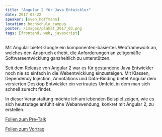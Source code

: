 ```yaml
---
title: "Angular 2 für Java Entwickler"
date: 2017-03-22
speaker: [sven_hoffmann]
location: hochschule_campus
poster: /images/plakat_2017_03.png
tags: [frontend, web, javascript]
---
```


Mit Angular bietet Google ein komponenten-basiertes Webframework an, welches den Anspruch erhebt, die Anforderungen an
zeitgemäße Softwareentwicklung ganzheitlich zu unterstützen.

Seit dem Release von Angular 2 war es für gestandene Java Entwickler noch nie so einfach in die Webentwicklung
einzusteigen. Mit Klassen, Dependency Injection, Annotations und Data-Binding bietet Angular dem versierten Desktop
Entwickler ein vertrautes Umfeld, in dem man sich schnell zurecht findet.

In dieser Veranstaltung möchte ich am lebenden Beispiel zeigen, wie es sich heutzutage anfühlt eine Webanwendung,
konkret mit Angular 2, zu erstellen.

<p><a href="http://jug-gr.de/downloads/juggr_pretalk_astrofotografie.pdf">Folien zum Pre-Talk</a></p>
<p><a href="http://jug-gr.de/downloads/juggr_angular.pdf">Folien zum Vortrag</a></p>
